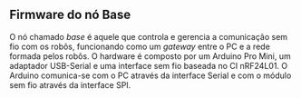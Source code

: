 ## Firmware do nó Base  

O nó chamado *base* é aquele que controla e gerencia a comunicação sem fio com os robôs, funcionando como um *gateway* entre o PC e a rede formada pelos robôs. O hardware é composto por um Arduino Pro Mini, um adaptador USB-Serial e uma interface sem fio baseada no CI nRF24L01. O Arduino comunica-se com o PC através da interface Serial e com o módulo sem fio através da interface SPI.

